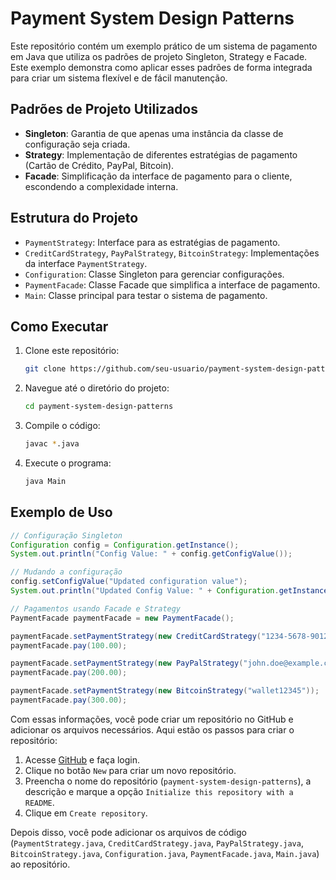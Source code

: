 # Payment System Design Patterns

Este repositório contém um exemplo prático de um sistema de pagamento em Java que utiliza os padrões de projeto Singleton, Strategy e Facade. Este exemplo demonstra como aplicar esses padrões de forma integrada para criar um sistema flexível e de fácil manutenção.

## Padrões de Projeto Utilizados

- **Singleton**: Garantia de que apenas uma instância da classe de configuração seja criada.
- **Strategy**: Implementação de diferentes estratégias de pagamento (Cartão de Crédito, PayPal, Bitcoin).
- **Facade**: Simplificação da interface de pagamento para o cliente, escondendo a complexidade interna.

## Estrutura do Projeto

- `PaymentStrategy`: Interface para as estratégias de pagamento.
- `CreditCardStrategy`, `PayPalStrategy`, `BitcoinStrategy`: Implementações da interface `PaymentStrategy`.
- `Configuration`: Classe Singleton para gerenciar configurações.
- `PaymentFacade`: Classe Facade que simplifica a interface de pagamento.
- `Main`: Classe principal para testar o sistema de pagamento.

## Como Executar

1. Clone este repositório:
    ```bash
    git clone https://github.com/seu-usuario/payment-system-design-patterns.git
    ```
2. Navegue até o diretório do projeto:
    ```bash
    cd payment-system-design-patterns
    ```
3. Compile o código:
    ```bash
    javac *.java
    ```
4. Execute o programa:
    ```bash
    java Main
    ```

## Exemplo de Uso

```java
// Configuração Singleton
Configuration config = Configuration.getInstance();
System.out.println("Config Value: " + config.getConfigValue());

// Mudando a configuração
config.setConfigValue("Updated configuration value");
System.out.println("Updated Config Value: " + Configuration.getInstance().getConfigValue());

// Pagamentos usando Facade e Strategy
PaymentFacade paymentFacade = new PaymentFacade();

paymentFacade.setPaymentStrategy(new CreditCardStrategy("1234-5678-9012-3456", "John Doe"));
paymentFacade.pay(100.00);

paymentFacade.setPaymentStrategy(new PayPalStrategy("john.doe@example.com"));
paymentFacade.pay(200.00);

paymentFacade.setPaymentStrategy(new BitcoinStrategy("wallet12345"));
paymentFacade.pay(300.00);

```

Com essas informações, você pode criar um repositório no GitHub e adicionar os arquivos necessários. Aqui estão os passos para criar o repositório:

1. Acesse [GitHub](https://github.com/) e faça login.
2. Clique no botão `New` para criar um novo repositório.
3. Preencha o nome do repositório (`payment-system-design-patterns`), a descrição e marque a opção `Initialize this repository with a README`.
4. Clique em `Create repository`.

Depois disso, você pode adicionar os arquivos de código (`PaymentStrategy.java`, `CreditCardStrategy.java`, `PayPalStrategy.java`, `BitcoinStrategy.java`, `Configuration.java`, `PaymentFacade.java`, `Main.java`) ao repositório.
